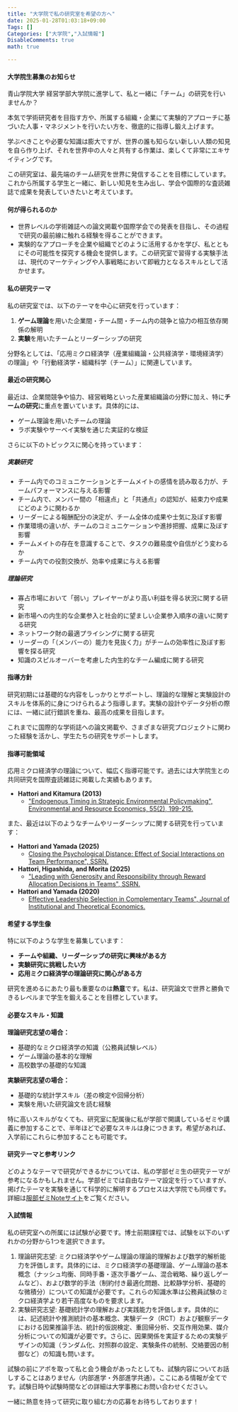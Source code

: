 ```yaml
---
title: "大学院で私の研究室を希望の方へ"
date: 2025-01-28T01:03:18+09:00
Tags: []
Categories: ["大学院","入試情報"]
DisableComments: true
math: true

---
```


#### <i class="fas fa-check-square"></i> 大学院生募集のお知らせ

青山学院大学 経営学部大学院に進学して、私と一緒に「チーム」の研究を行いませんか？

本気で学術研究者を目指す方や、所属する組織・企業にて実験的アプローチに基づいた人事・マネジメントを行いたい方を、徹底的に指導し鍛え上げます。<!--more-->

学ぶべきことや必要な知識は膨大ですが、世界の誰も知らない新しい人類の知見を自ら作り上げ、それを世界中の人々と共有する作業は、楽しくて非常にエキサイティングです。

この研究室は、最先端のチーム研究を世界に発信することを目標にしています。これから所属する学生と一緒に、新しい知見を生み出し、学会や国際的な査読雑誌で成果を発表していきたいと考えています。

#### <i class="fas fa-check-square"></i> 何が得られるのか

- 世界レベルの学術雑誌への論文掲載や国際学会での発表を目指し、その過程で研究の最前線に触れる経験を得ることができます。
- 実験的なアプローチを企業や組織でどのように活用するかを学び、私とともにその可能性を探究する機会を提供します。この研究室で習得する実験手法は、現代のマーケティングや人事戦略において即戦力となるスキルとして活かせます。

#### <i class="fas fa-check-square"></i> 私の研究テーマ

私の研究室では、以下のテーマを中心に研究を行っています：

1. **ゲーム理論**を用いた企業間・チーム間・チーム内の競争と協力の相互依存関係の解明
2. **実験**を用いたチームとリーダーシップの研究

分野名としては、「応用ミクロ経済学（産業組織論・公共経済学・環境経済学）の理論」や「行動経済学・組織科学（チーム）」に関連しています。

#### <i class="fas fa-check-square"></i> 最近の研究関心

最近は、企業間競争や協力、経営戦略といった産業組織論の分野に加え、特に**チームの研究**に重点を置いています。具体的には、

- ゲーム理論を用いたチームの理論
- ラボ実験やサーベイ実験を通じた実証的な検証

さらに以下のトピックスに関心を持っています：

##### 実験研究

- チーム内でのコミュニケーションとチームメイトの感情を読み取る力が、チームパフォーマンスに与える影響
- チーム内で、メンバー間の「相違点」と「共通点」の認知が、結束力や成果にどのように関わるか
- リーダーによる報酬配分の決定が、チーム全体の成果や士気に及ぼす影響
- 作業環境の違いが、チームのコミュニケーションや進捗把握、成果に及ぼす影響
- チームメイトの存在を意識することで、タスクの難易度や自信がどう変わるか
- チーム内での役割交換が、効率や成果に与える影響

##### 理論研究

- 寡占市場において「弱い」プレイヤーがより高い利益を得る状況に関する研究
- 新市場への内生的な企業参入と社会的に望ましい企業参入順序の違いに関する研究
- ネットワーク財の最適プライシングに関する研究
- リーダーの「（メンバーの）能力を見抜く力」がチームの効率性に及ぼす影響を探る研究
- 知識のスピルオーバーを考慮した内生的なチーム編成に関する研究

#### <i class="fas fa-check-square"></i>  指導方針

研究初期には基礎的な内容をしっかりとサポートし、理論的な理解と実験設計のスキルを体系的に身につけられるよう指導します。実験の設計やデータ分析の際には、一緒に試行錯誤を重ね、最高の成果を目指します。

これまでに国際的な学術誌への論文掲載や、さまざまな研究プロジェクトに関わった経験を活かし、学生たちの研究をサポートします。

#### <i class="fas fa-check-square"></i>  指導可能領域

応用ミクロ経済学の理論について、幅広く指導可能です。過去には大学院生との共同研究を国際査読雑誌に掲載した実績もあります。

- **Hattori and Kitamura (2013)**
    - <a href="https://doi.org/10.1007/s10640-012-9622-y">"Endogenous Timing in Strategic Environmental Policymaking", Environmental and Resource Economics, 55(2), 199-215.</a>

また、最近は以下のようなチームやリーダーシップに関する研究を行っています：

- **Hattori and Yamada (2025)**
    - <a href="https://papers.ssrn.com/abstract=5204747">Closing the Psychological Distance: Effect of Social Interactions on Team Performance", SSRN.</a>
- **Hattori, Higashida, and Morita (2025)**
    - <a href="https://papers.ssrn.com/abstract=5146087">"Leading with Generosity and Responsibility through Reward Allocation Decisions in Teams", SSRN.</a>
- **Hattori and Yamada (2020)**
    - <a href="https://doi.org/10.1628/jite-2020-0037">Effective Leadership Selection in Complementary Teams", Journal of Institutional and Theoretical Economics.</a>

#### <i class="fas fa-check-square"></i>  希望する学生像

特に以下のような学生を募集しています：

- **チームや組織、リーダーシップの研究に興味がある方**
- **実験研究に挑戦したい方**
- **応用ミクロ経済学の理論研究に関心がある方**

研究を進めるにあたり最も重要なのは**熱意**です。私は、研究論文で世界と勝負できるレベルまで学生を鍛えることを目標としています。

#### <i class="fas fa-check-square"></i>  必要なスキル・知識

**理論研究志望の場合：**

- 基礎的なミクロ経済学の知識（公務員試験レベル）
- ゲーム理論の基本的な理解
- 高校数学の基礎的な知識

**実験研究志望の場合：**

- 基礎的な統計学スキル（差の検定や回帰分析）
- 実験を用いた研究論文を読む経験

特に高いスキルがなくても、研究室に配属後に私が学部で開講しているゼミや講義に参加することで、半年ほどで必要なスキルは身につきます。希望があれば、入学前にこれらに参加することも可能です。

#### <i class="fas fa-check-square"></i>  研究テーマと参考リンク

どのようなテーマで研究ができるかについては、私の学部ゼミ生の研究テーマが参考になるかもしれません。学部ゼミでは自由なテーマ設定を行っていますが、掲げたテーマを実験を通じて科学的に解明するプロセスは大学院でも同様です。詳細は[服部ゼミNoteサイト](https://note.com/hattorizemi)をご覧ください。

#### <i class="fas fa-check-square"></i>  入試情報

私の研究室への所属には試験が必要です。博士前期課程では、試験を以下のいずれかの分野から1つを選択できます。

1. 理論研究志望: ミクロ経済学やゲーム理論の理論的理解および数学的解析能力を評価します。具体的には、ミクロ経済学の基礎理論、ゲーム理論の基本概念（ナッシュ均衡、同時手番・逐次手番ゲーム、混合戦略、繰り返しゲームなど）、および数学的手法（制約付き最適化問題、比較静学分析、基礎的な微積分）についての知識が必要です。これらの知識水準は公務員試験のミクロ経済学より若干高度なものを要求します。
2. 実験研究志望: 基礎統計学の理解および実践能力を評価します。具体的には、記述統計や推測統計の基本概念、実験データ（RCT）および観察データにおける因果推論手法、統計的仮説検定、重回帰分析、交互作用効果、媒介分析についての知識が必要です。さらに、因果関係を実証するための実験デザインの知識（ランダム化、対照群の設定、実験条件の統制、交絡要因の制御など）の知識も問います。

試験の前にアポを取って私と会う機会があったとしても、試験内容についてお話しすることはありません（内部進学・外部進学共通）。ここにある情報が全てです。試験日時や試験時間などの詳細は大学事務にお問い合わせください。

一緒に熱意を持って研究に取り組む方の応募をお待ちしております！
